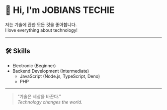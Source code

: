 # 👋 Hi, I'm JOBIANS TECHIE

저는 기술에 관한 모든 것을 좋아합니다.  
I love everything about technology!

---

## 🛠️ Skills

- Electronic (Beginner)
- Backend Development (Intermediate)
  - JavaScript (Node.js, TypeScript, Deno)
  - PHP

---

> “기술은 세상을 바꾼다.”  
> *Technology changes the world.*
